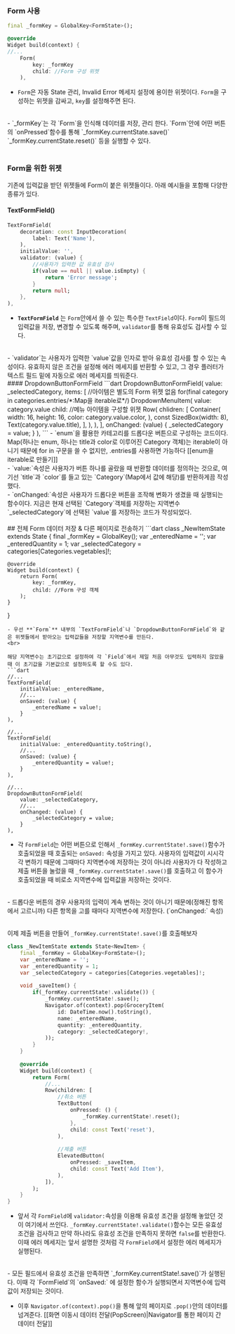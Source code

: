 <br>

### Form 사용
```dart
final _formKey = GlobalKey<FormState>();

@override
Widget build(context) {
//...
	Form(
		key: _formKey
		child: //Form 구성 위젯
	),
```
- `Form`은 자동 State 관리, Invalid Error 메세지 설정에 용이한 위젯이다. `Form`을 구성하는 위젯을 감싸고, `key`를 설정해주면 된다.
<br>
- `_formKey`는 각 `Form`을 인식해 데이터를 저장, 관리 한다. `Form`안에 어떤 버튼의 `onPressed`함수를 통해 `_formKey.currentState.save()` `_formKey.currentState.reset()` 등을 실행할 수 있다.
<br>
<br>

### Form을 위한 위젯
기존에 입력값을 받던 위젯들에 Form이 붙은 위젯들이다. 아래 예시들을 포함해 다양한 종류가 있다.
<br>
#### TextFormField()
```dart
TextFormField(
	decoration: const InputDecoration(
		label: Text('Name'),
	),
	initialValue: '',
	validator: (value) {
		//사용자가 입력한 값 유효성 검사
		if(value == null || value.isEmpty) {
			return 'Error message';
		}
		return null;
	},
),
```
- **`TextFormField`** 는 `Form`안에서 쓸 수 있는 특수한 `TextField`이다. `Form`이 필드의 입력값을 저장, 변경할 수 있도록 해주며, `validator`를 통해 유효성도 검사할 수 있다.
<br>
- `validator`는 사용자가 입력한 `value`값을 인자로 받아 유효성 검사를 할 수 있는 속성이다. 유효하지 않은 조건을 설정해 에러 메세지를 반환할 수 있고, 그 경우 플러터가 텍스트 필드 밑에 자동으로 에러 메세지를 띄워준다.
<br>
#### DropdownButtonFormField
```dart
DropdownButtonFormField(
	value: _selectedCategory,
	items: [
		//아이템은 별도의 Form 위젯 없음
		for(final category in categories.entries/*:Map을 iterable로*/)
			DropdownMenuItem(
				value: category.value
				child: 
					//메뉴 아이템을 구성할 위젯
					Row(
						chlidren: [
							Container(
								width: 16, 
								height: 16, 
								color: category.value.color,
							),
							const SizedBox(width: 8),
							Text(category.value.title),
						],
					),
			),
	],
	onChanged: (value) {
		_selectedCategory = value;
	}
),
```
- `enum`을 활용한 카테고리를 드롭다운 버튼으로 구성하는 코드이다.  Map<Categories, Category>(하나는 enum, 하나는 title과 color로 이루어진 Category 객체)는 iterable이 아니기 때문에 for in 구문을 쓸 수 없지만, .entries를 사용하면 가능하다
	[[enum을 iterable로 만들기]]
<br>
- `value:`속성은 사용자가 버튼 하나를 골랐을 때 반환할 데이터를 정의하는 것으로, 여기선 `title`과 `color`를 들고 있는 `Category`(Map에서 값에 해당)를 반환하게끔 작성했다.
<br>
- `onChanged:`속성은 사용자가 드롭다운 버튼을 조작해 변화가 생겼을 때 실행되는 함수이다. 지금은 현재 선택된 `Category`객체를 저장하는 지역변수 `_selectedCategory`에 선택된 `value`를 저장하는 코드가 작성되었다.
<br>
<br>
## 전체 Form 데이터 저장 & 다른 페이지로 전송하기
```dart
class _NewItemState extends State<NewItem> {
	final _formKey = GlobalKey<FormState>();
	var _enteredName = '';
	var _enteredQuantity = 1;
	var _selectedCategory = categories[Categories.vegetables]!;

	@override
	Widget build(context) {
		return Form(
			key: _formKey,
			child: //Form 구성 객체
		);
	}
}
```
- 우선 **`Form`** 내부의 `TextFormField`나 `DropdownButtonFormField`와 같은 위젯들에서 받아오는 입력값들을 저장할 지역변수를 만든다. 
<br>

해당 지역변수는 초기값으로 설정하여 각 `Field`에서 제일 처음 아무것도 입력하지 않았을 때 이 초기값을 기본값으로 설정하도록 할 수도 있다.
```dart
//...
TextFormField(
	initialValue: _enteredName,
	//...
	onSaved: (value) {
		_enteredName = value!;
	}
),

//...
TextFormField(
	initialValue: _enteredQuantity.toString(),
	//...
	onSaved: (value) {
		_enteredQuantity = value!;
	}
),

//...
DropdownButtonFormField(
	value: _selectedCategory,
	//...
	onChanged: (value) {
		_selectedCategory = value;
	}
),
```
- 각 `FormField`는 어떤 버튼으로 인해서 `_formKey.currentState!.save()`함수가 호출되었을 때 호출되는 `onSaved:` 속성을 가지고 있다. 사용자의 입력값이 시시각각 변하기 때문에 그때마다 지역변수에 저장하는 것이 아니라 사용자가 다 작성하고 제출 버튼을 눌렀을 때 `_formKey.currentState!.save()`를 호출하고 이 함수가 호출되었을 때 비로소 지역변수에 입력값을 저장하는 것이다.
<br>
- 드롭다운 버튼의 경우 사용자의 입력이 계속 변하는 것이 아니기 때문에(정해진 항목에서 고르니까) 다른 항목을 고를 때마다 지역변수에 저장한다. (`onChanged:` 속성)
<br>
<br>

이제 제출 버튼을 만들어 `_formKey.currentState!.save()`를 호출해보자
```dart
class _NewItemState extends State<NewItem> {
	final _formKey = GlobalKey<FormState>();
	var _enteredName = '';
	var _enteredQuantity = 1;
	var _selectedCategory = categories[Categories.vegetables]!;
	
	void _saveItem() {
		if(_formKey.currentState!.validate()) {
			_formKey.currentState!.save();
			Navigator.of(context).pop(GroceryItem(
				id: DateTime.now().toString(),
				name: _enteredName,
				quantity: _enteredQuantity,
				category: _selectedCategory!,
			));
		}
	}
	
	@override
	Widget build(context) {
		return Form(
			//...
			Row(children: [
				//취소 버튼
				TextButton(
					onPressed: () {
						_formKey.currentState!.reset();
					},
					child: const Text('reset'),
				),
				
				//제출 버튼
				ElevatedButton(
					onPressed: _saveItem,
					child: const Text('Add Item'),
				),
			]),
		);
	}
}
```
- 앞서 각 `FormField`에 `validator:`속성을 이용해 유효성 조건을 설정해 놓았던 것이 여기에서 쓰인다. `_formKey.currentState!.validate()`함수는 모든 유효성 조건을 검사하고 만약 하나라도 유효성 조건을 만족하지 못하면 `false`를 반환한다. 이때 에러 메세지는 앞서 설명한 것처럼 각 `FormField`에서 설정한 에러 메세지가 실행된다.
<br>
- 모든 필드에서 유효성 조건을 만족하면 `_formKey.currentState!.save()`가 실행된다. 이때 각 `FormField`의 `onSaved:` 에 설정한 함수가 실행되면서 지역변수에 입력값이 저장되는 것이다. 
<br>

- 이후 `Navigator.of(context).pop()`을 통해 앞의 페이지로 `.pop()`안의 데이터를 넘겨준다.
[[화면 이동시 데이터 전달(PopScreen)|Navigator를 통한 페이지 간 데이터 전달]]
